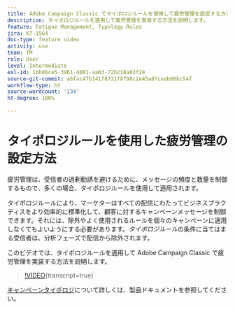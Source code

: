 ```yaml
---
title: Adobe Campaign Classic でタイポロジルールを使用して疲労管理を設定する方法
description: タイポロジルールを適用して疲労管理を実装する方法を説明します。
feature: Fatigue Management, Typology Rules
jira: KT-1564
doc-type: feature video
activity: use
team: TM
role: User
level: Intermediate
exl-id: 1bb86ce5-39b1-4081-aa63-72b218a02f28
source-git-commit: a6fac47b141f8731f8798c2e45a87ceab08bc54f
workflow-type: ht
source-wordcount: '134'
ht-degree: 100%

---
```


# タイポロジルールを使用した疲労管理の設定方法

疲労管理は、受信者の過剰勧誘を避けるために、メッセージの頻度と数量を制御するもので、多くの場合、タイポロジルールを使用して適用されます。

タイポロジルールにより、マーケターはすべての配信にわたってビジネスプラクティスをより効率的に標準化して、顧客に対するキャンペーンメッセージを制御できます。それには、除外やよく使用されるルールを個々のキャンペーンに適用しなくてもよいようにする必要があります。*タイポロジルール*&#x200B;の条件に当てはまる受信者は、分析フェーズで配信から除外されます。

このビデオでは、タイポロジルールを適用して Adobe Campaign Classic で疲労管理を実装する方法を説明します。

>[!VIDEO](https://video.tv.adobe.com/v/25090?quality=12&learn=on){transcript=true}

[キャンペーンタイポロジ](https://experienceleague.adobe.com/docs/campaign-classic/using/orchestrating-campaigns/campaign-optimization/about-campaign-typologies.html?lang=ja)について詳しくは、製品ドキュメントを参照してください。
